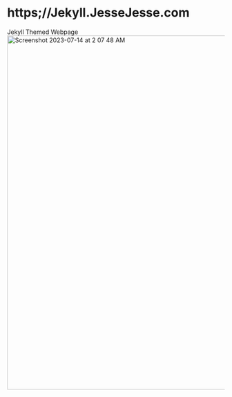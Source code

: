 # https;//Jekyll.JesseJesse.com
Jekyll Themed Webpage
<img width="819" alt="Screenshot 2023-07-14 at 2 07 48 AM" src="https://github.com/sudo-self/Jekyll-Template/assets/119916323/f60cb31e-8213-4777-932c-b61f424f351b">
